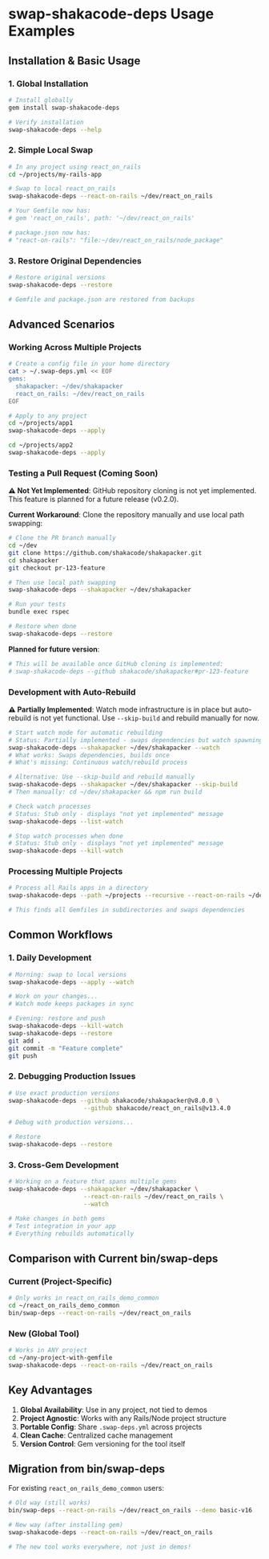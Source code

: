 # swap-shakacode-deps Usage Examples

## Installation & Basic Usage

### 1. Global Installation
```bash
# Install globally
gem install swap-shakacode-deps

# Verify installation
swap-shakacode-deps --help
```

### 2. Simple Local Swap
```bash
# In any project using react_on_rails
cd ~/projects/my-rails-app

# Swap to local react_on_rails
swap-shakacode-deps --react-on-rails ~/dev/react_on_rails

# Your Gemfile now has:
# gem 'react_on_rails', path: '~/dev/react_on_rails'

# package.json now has:
# "react-on-rails": "file:~/dev/react_on_rails/node_package"
```

### 3. Restore Original Dependencies
```bash
# Restore original versions
swap-shakacode-deps --restore

# Gemfile and package.json are restored from backups
```

## Advanced Scenarios

### Working Across Multiple Projects

```bash
# Create a config file in your home directory
cat > ~/.swap-deps.yml << EOF
gems:
  shakapacker: ~/dev/shakapacker
  react_on_rails: ~/dev/react_on_rails
EOF

# Apply to any project
cd ~/projects/app1
swap-shakacode-deps --apply

cd ~/projects/app2
swap-shakacode-deps --apply
```

### Testing a Pull Request (Coming Soon)

**⚠️ Not Yet Implemented**: GitHub repository cloning is not yet implemented. This feature is planned for a future release (v0.2.0).

**Current Workaround**: Clone the repository manually and use local path swapping:

```bash
# Clone the PR branch manually
cd ~/dev
git clone https://github.com/shakacode/shakapacker.git
cd shakapacker
git checkout pr-123-feature

# Then use local path swapping
swap-shakacode-deps --shakapacker ~/dev/shakapacker

# Run your tests
bundle exec rspec

# Restore when done
swap-shakacode-deps --restore
```

**Planned for future version**:
```bash
# This will be available once GitHub cloning is implemented:
# swap-shakacode-deps --github shakacode/shakapacker#pr-123-feature
```

### Development with Auto-Rebuild

**⚠️ Partially Implemented**: Watch mode infrastructure is in place but auto-rebuild is not yet functional. Use `--skip-build` and rebuild manually for now.

```bash
# Start watch mode for automatic rebuilding
# Status: Partially implemented - swaps dependencies but watch spawning not yet working
swap-shakacode-deps --shakapacker ~/dev/shakapacker --watch
# What works: Swaps dependencies, builds once
# What's missing: Continuous watch/rebuild process

# Alternative: Use --skip-build and rebuild manually
swap-shakacode-deps --shakapacker ~/dev/shakapacker --skip-build
# Then manually: cd ~/dev/shakapacker && npm run build

# Check watch processes
# Status: Stub only - displays "not yet implemented" message
swap-shakacode-deps --list-watch

# Stop watch processes when done
# Status: Stub only - displays "not yet implemented" message
swap-shakacode-deps --kill-watch
```

### Processing Multiple Projects

```bash
# Process all Rails apps in a directory
swap-shakacode-deps --path ~/projects --recursive --react-on-rails ~/dev/react_on_rails

# This finds all Gemfiles in subdirectories and swaps dependencies
```

## Common Workflows

### 1. Daily Development
```bash
# Morning: swap to local versions
swap-shakacode-deps --apply --watch

# Work on your changes...
# Watch mode keeps packages in sync

# Evening: restore and push
swap-shakacode-deps --kill-watch
swap-shakacode-deps --restore
git add .
git commit -m "Feature complete"
git push
```

### 2. Debugging Production Issues
```bash
# Use exact production versions
swap-shakacode-deps --github shakacode/shakapacker@v8.0.0 \
                     --github shakacode/react_on_rails@v13.4.0

# Debug with production versions...

# Restore
swap-shakacode-deps --restore
```

### 3. Cross-Gem Development
```bash
# Working on a feature that spans multiple gems
swap-shakacode-deps --shakapacker ~/dev/shakapacker \
                     --react-on-rails ~/dev/react_on_rails \
                     --watch

# Make changes in both gems
# Test integration in your app
# Everything rebuilds automatically
```

## Comparison with Current bin/swap-deps

### Current (Project-Specific)
```bash
# Only works in react_on_rails_demo_common
cd ~/react_on_rails_demo_common
bin/swap-deps --react-on-rails ~/dev/react_on_rails
```

### New (Global Tool)
```bash
# Works in ANY project
cd ~/any-project-with-gemfile
swap-shakacode-deps --react-on-rails ~/dev/react_on_rails
```

## Key Advantages

1. **Global Availability**: Use in any project, not tied to demos
2. **Project Agnostic**: Works with any Rails/Node project structure
3. **Portable Config**: Share `.swap-deps.yml` across projects
4. **Clean Cache**: Centralized cache management
5. **Version Control**: Gem versioning for the tool itself

## Migration from bin/swap-deps

For existing `react_on_rails_demo_common` users:

```bash
# Old way (still works)
bin/swap-deps --react-on-rails ~/dev/react_on_rails --demo basic-v16

# New way (after installing gem)
swap-shakacode-deps --react-on-rails ~/dev/react_on_rails

# The new tool works everywhere, not just in demos!
```
